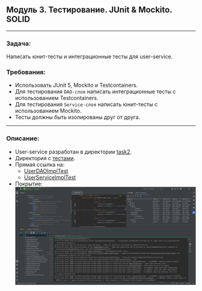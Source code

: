 ## Модуль 3. Тестирование. JUnit & Mockito. SOLID

---

### Задача:
Написать юнит-тесты и интеграционные тесты для user-service.

### Требования:
* Использовать JUnit 5, Mockito и Testcontainers.
* Для тестирования `DAO-слоя` написать интеграционные тесты с использованием Testcontainers.
* Для тестирования `Service-слоя` написать юнит-тесты с использованием Mockito.
* Тесты должны быть изолированы друг от друга.

---
### Описание:
* User-service разработан в директории [task2](https://github.com/MikhailAkulov/Aston/tree/main/src/main/java/task2).
* Директория с [тестами](https://github.com/MikhailAkulov/Aston/tree/main/src/test/java/task2).
* Прямая ссылка на:
  * [UserDAOImplTest](https://github.com/MikhailAkulov/Aston/blob/main/src/test/java/task2/dao/UserDAOImplTest.java)
  * [UserServiceImplTest](https://github.com/MikhailAkulov/Aston/blob/main/src/test/java/task2/service/UserServiceImplTest.java)
* Покрытие:
![coverage](image/TestsWithCoverageToTask3.png)